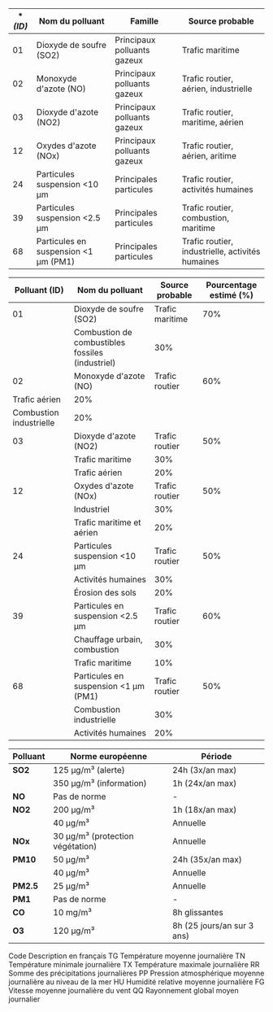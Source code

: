 
| **(ID)* | **Nom du polluant**           | **Famille**                 | **Source probable**                      |
|---------|-------------------------------|-----------------------------|------------------------------------------|
| 01      | Dioxyde de soufre (SO2)       | Principaux polluants gazeux | Trafic maritime                          |
| 02      | Monoxyde d'azote (NO)         | Principaux polluants gazeux | Trafic routier, aérien, industrielle     |
| 03      | Dioxyde d'azote (NO2)         | Principaux polluants gazeux | Trafic routier, maritime, aérien         |
| 12      | Oxydes d'azote (NOx)          | Principaux polluants gazeux | Trafic routier, aérien, aritime          |
| 24      | Particules suspension <10 µm  | Principales particules      | Trafic routier, activités humaines       |
| 39      | Particules suspension <2.5 µm | Principales particules      | Trafic routier, combustion, maritime     |
| 68      | Particules en suspension <1 µm (PM1) | Principales particules| Trafic routier, industrielle, activités humaines |

| **Polluant (ID)** | **Nom du polluant** | **Source probable** | **Pourcentage estimé (%)** |
|-------------------|---------------------|---------------------|----------------------------|
| 01    | Dioxyde de soufre (SO2) | Trafic maritime             | 70%                        |
|            | Combustion de combustibles fossiles (industriel) | 30%                        |
| 02    | Monoxyde d'azote (NO) | Trafic routier                | 60%                        |
|             Trafic aérien                                     | 20%                        |
| Combustion industrielle                                       | 20%                        |
| 03    | Dioxyde d'azote (NO2) | Trafic routier                | 50%                        |
|       | Trafic maritime                                       | 30%                        |
|       | Trafic aérien                                         | 20%                        |
| 12    | Oxydes d'azote (NOx) | Trafic routier                 | 50%                        |
|       | Industriel                                            | 30%                        |
|       | Trafic maritime et aérien                             | 20%                        |
| 24    | Particules suspension <10 µm| Trafic routier          | 50%                        |
|       | Activités humaines                                    | 30%                        |
|       | Érosion des sols                                      | 20%                        |
| 39    | Particules en suspension <2.5 µm | Trafic routier     | 60%                        |
|       | Chauffage urbain, combustion                          | 30%                        |
|       | Trafic maritime                                       | 10%                        |
| 68    | Particules en suspension <1 µm (PM1) | Trafic routier |50%                         |
|       | Combustion industrielle                               | 30%                        |
|       | Activités humaines                                    | 20%                        |




| **Polluant**      | **Norme européenne**                   | **Période**          |
|-------------------|----------------------------------------|----------------------|
| **SO2**           | 125 µg/m³ (alerte)                     | 24h (3x/an max)      |
|                   | 350 µg/m³ (information)                | 1h (24x/an max)      |
| **NO**            | Pas de norme                           | -                    |
| **NO2**           | 200 µg/m³                              | 1h (18x/an max)      |
|                   | 40 µg/m³                               | Annuelle             |
| **NOx**           | 30 µg/m³ (protection végétation)       | Annuelle             |
| **PM10**          | 50 µg/m³                               | 24h (35x/an max)     |
|                   | 40 µg/m³                               | Annuelle             |
| **PM2.5**         | 25 µg/m³                               | Annuelle             |
| **PM1**           | Pas de norme                           | -                    |
| **CO**            | 10 mg/m³                               | 8h glissantes        |
| **O3**            | 120 µg/m³                              | 8h (25 jours/an sur 3 ans) |



Code	Description en français
TG	Température moyenne journalière
TN	Température minimale journalière
TX	Température maximale journalière
RR	Somme des précipitations journalières
PP	Pression atmosphérique moyenne journalière au niveau de la mer
HU	Humidité relative moyenne journalière
FG	Vitesse moyenne journalière du vent
QQ	Rayonnement global moyen journalier